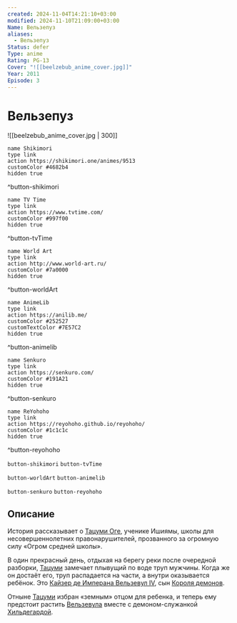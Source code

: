 ```yaml
---
created: 2024-11-04T14:21:10+03:00
modified: 2024-11-10T21:09:00+03:00
Name: Вельзепуз
aliases:
  - Вельзепуз
Status: defer
Type: anime
Rating: PG-13
Cover: "![[beelzebub_anime_cover.jpg]]"
Year: 2011
Episode: 3
---
```


# Вельзепуз

![[beelzebub_anime_cover.jpg | 300]]

```button
name Shikimori
type link
action https://shikimori.one/animes/9513
customColor #4682b4
hidden true
```
^button-shikimori

```button
name TV Time
type link
action https://www.tvtime.com/
customColor #997f00
hidden true
```
^button-tvTime

```button
name World Art
type link
action http://www.world-art.ru/
customColor #7a0000
hidden true
```
^button-worldArt

```button
name AnimeLib
type link
action https://anilib.me/
customColor #252527
customTextColor #7E57C2
hidden true
```
^button-animelib

```button
name Senkuro
type link
action https://senkuro.com/
customColor #191A21
hidden true
```
^button-senkuro

```button
name ReYohoho
type link
action https://reyohoho.github.io/reyohoho/
customColor #1c1c1c
hidden true
```
^button-reyohoho

`button-shikimori` `button-tvTime`

`button-worldArt` `button-animelib`

`button-senkuro` `button-reyohoho`

## Описание

История рассказывает о [Тацуми Оге](https://shikimori.one/characters/20766-tatsumi-oga), ученике Ишиямы, школы для несовершеннолетних правонарушителей, прозванного за огромную силу «Огром средней школы».

В один прекрасный день, отдыхая на берегу реки после очередной разборки, [Тацуми](https://shikimori.one/characters/20766-tatsumi-oga) замечает плывущий по воде труп мужчины. Когда же он достаёт его, труп распадается на части, а внутри оказывается ребёнок. Это [Кайзер де Имперана Вельзевул IV](https://shikimori.one/characters/21154-kaiser-de-emperana-beelzebub-iv), сын [Короля демонов](https://shikimori.one/characters/39537-kaiser-de-emperana-beelzebub-iii).

Отныне [Тацуми](https://shikimori.one/characters/20766-tatsumi-oga) избран «земным» отцом для ребенка, и теперь ему предстоит растить [Вельзевула](https://shikimori.one/characters/21154-kaiser-de-emperana-beelzebub-iv) вместе с демоном-служанкой [Хильдегардой](https://shikimori.one/characters/21153-hildegard).
